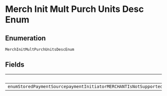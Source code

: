 
# Merch Init Mult Purch Units Desc Enum

## Enumeration

`MerchInitMultPurchUnitsDescEnum`

## Fields

| Name |
|  --- |
| `enumStoredPaymentSourcepaymentInitiatorMERCHANTIsNotSupportedIfMoreThanOnePurchaseUnitIsPresentInTheOrderMerchantInitiatedPaymentsAreNotSupportedFromOrdersWithMoreThanOnePurchaseUnitPleaseRetryTheRequestWithMultipleOrderRequestsOneForEachPurchaseUnit` |

